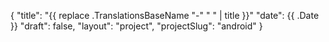 {
    "title": "{{ replace .TranslationsBaseName "-" " " | title }}"
    "date": {{ .Date }}
    "draft": false,
    "layout": "project",
    "projectSlug": "android"
}